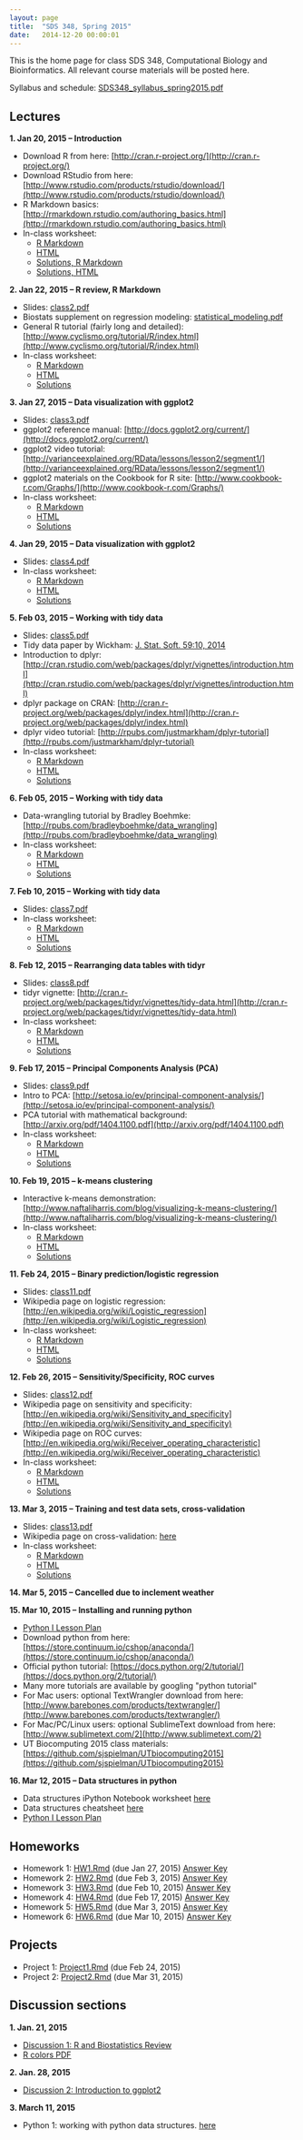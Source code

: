 ```yaml
---
layout: page
title:  "SDS 348, Spring 2015"
date:   2014-12-20 00:00:01
---
```

This is the home page for class SDS 348, Computational Biology and Bioinformatics. All relevant course materials will be posted here.

Syllabus and schedule: [SDS348_syllabus_spring2015.pdf](/classes/SDS348/SDS348_syllabus_spring2015.pdf)

## Lectures
**1. Jan 20, 2015 – Introduction**

* Download R from here: [http://cran.r-project.org/](http://cran.r-project.org/)
* Download RStudio from here: [http://www.rstudio.com/products/rstudio/download/](http://www.rstudio.com/products/rstudio/download/)
* R Markdown basics: [http://rmarkdown.rstudio.com/authoring_basics.html](http://rmarkdown.rstudio.com/authoring_basics.html)
* In-class worksheet:
    - [R Markdown](/classes/SDS348/2015_spring_worksheets/class1.Rmd)
    - [HTML](/classes/SDS348/2015_spring_worksheets/class1.html)
    - [Solutions, R Markdown](/classes/SDS348/2015_spring_worksheets/class1_solutions.Rmd)
    - [Solutions, HTML](/classes/SDS348/2015_spring_worksheets/class1_solutions.html)
    
**2. Jan 22, 2015 – R review, R Markdown**

* Slides: [class2.pdf](/classes/SDS348/2015_spring_slides/class2.pdf)
* Biostats supplement on regression modeling: [statistical_modeling.pdf](/classes/SDS348/statistical_modeling.pdf)
* General R tutorial (fairly long and detailed): [http://www.cyclismo.org/tutorial/R/index.html](http://www.cyclismo.org/tutorial/R/index.html)
* In-class worksheet:
    - [R Markdown](/classes/SDS348/2015_spring_worksheets/class2.Rmd)
    - [HTML](/classes/SDS348/2015_spring_worksheets/class2.html)
    - [Solutions](/classes/SDS348/2015_spring_worksheets/class2_solutions.html)
    
**3. Jan 27, 2015 – Data visualization with ggplot2**

* Slides: [class3.pdf](/classes/SDS348/2015_spring_slides/class3.pdf)
* ggplot2 reference manual: [http://docs.ggplot2.org/current/](http://docs.ggplot2.org/current/) 
* ggplot2 video tutorial: [http://varianceexplained.org/RData/lessons/lesson2/segment1/](http://varianceexplained.org/RData/lessons/lesson2/segment1/)
* ggplot2 materials on the Cookbook for R site: [http://www.cookbook-r.com/Graphs/](http://www.cookbook-r.com/Graphs/)
* In-class worksheet:
    - [R Markdown](/classes/SDS348/2015_spring_worksheets/class3.Rmd)
    - [HTML](/classes/SDS348/2015_spring_worksheets/class3.html)
    - [Solutions](/classes/SDS348/2015_spring_worksheets/class3_solutions.html)

**4. Jan 29, 2015 – Data visualization with ggplot2**

* Slides: [class4.pdf](/classes/SDS348/2015_spring_slides/class4.pdf)
* In-class worksheet:
    - [R Markdown](/classes/SDS348/2015_spring_worksheets/class4.Rmd)
    - [HTML](/classes/SDS348/2015_spring_worksheets/class4.html)
    - [Solutions](/classes/SDS348/2015_spring_worksheets/class4_solutions.html)

**5. Feb 03, 2015 – Working with tidy data**

* Slides: [class5.pdf](/classes/SDS348/2015_spring_slides/class5.pdf)
* Tidy data paper by Wickham: [J. Stat. Soft. 59:10, 2014](http://www.jstatsoft.org/v59/i10/paper)
* Introduction to dplyr: [http://cran.rstudio.com/web/packages/dplyr/vignettes/introduction.html](http://cran.rstudio.com/web/packages/dplyr/vignettes/introduction.html) 
* dplyr package on CRAN: [http://cran.r-project.org/web/packages/dplyr/index.html](http://cran.r-project.org/web/packages/dplyr/index.html)
* dplyr video tutorial: [http://rpubs.com/justmarkham/dplyr-tutorial](http://rpubs.com/justmarkham/dplyr-tutorial)
* In-class worksheet:
    - [R Markdown](/classes/SDS348/2015_spring_worksheets/class5.Rmd)
    - [HTML](/classes/SDS348/2015_spring_worksheets/class5.html)
    - [Solutions](/classes/SDS348/2015_spring_worksheets/class5_solutions.html)
    
**6. Feb 05, 2015 – Working with tidy data**    

* Data-wrangling tutorial by Bradley Boehmke: [http://rpubs.com/bradleyboehmke/data_wrangling](http://rpubs.com/bradleyboehmke/data_wrangling)
* In-class worksheet:
    - [R Markdown](/classes/SDS348/2015_spring_worksheets/class6.Rmd)
    - [HTML](/classes/SDS348/2015_spring_worksheets/class6.html)
    - [Solutions](/classes/SDS348/2015_spring_worksheets/class6_solutions.html)

**7. Feb 10, 2015 – Working with tidy data**    

* Slides: [class7.pdf](/classes/SDS348/2015_spring_slides/class7.pdf)
* In-class worksheet:
    - [R Markdown](/classes/SDS348/2015_spring_worksheets/class7.Rmd)
    - [HTML](/classes/SDS348/2015_spring_worksheets/class7.html)
    - [Solutions](/classes/SDS348/2015_spring_worksheets/class7_solutions.html)

**8. Feb 12, 2015 – Rearranging data tables with tidyr**    

* Slides: [class8.pdf](/classes/SDS348/2015_spring_slides/class8.pdf)
* tidyr vignette: [http://cran.r-project.org/web/packages/tidyr/vignettes/tidy-data.html](http://cran.r-project.org/web/packages/tidyr/vignettes/tidy-data.html)
* In-class worksheet:
    - [R Markdown](/classes/SDS348/2015_spring_worksheets/class8.Rmd)
    - [HTML](/classes/SDS348/2015_spring_worksheets/class8.html)
    - [Solutions](/classes/SDS348/2015_spring_worksheets/class8_solutions.html)
  
**9. Feb 17, 2015 – Principal Components Analysis (PCA)**    

* Slides: [class9.pdf](/classes/SDS348/2015_spring_slides/class9.pdf)
* Intro to PCA: [http://setosa.io/ev/principal-component-analysis/](http://setosa.io/ev/principal-component-analysis/)
* PCA tutorial with mathematical background: [http://arxiv.org/pdf/1404.1100.pdf](http://arxiv.org/pdf/1404.1100.pdf)
* In-class worksheet:
    - [R Markdown](/classes/SDS348/2015_spring_worksheets/class9.Rmd)
    - [HTML](/classes/SDS348/2015_spring_worksheets/class9.html)
    - [Solutions](/classes/SDS348/2015_spring_worksheets/class9_solutions.html)

**10. Feb 19, 2015 – k-means clustering**

* Interactive k-means demonstration: [http://www.naftaliharris.com/blog/visualizing-k-means-clustering/](http://www.naftaliharris.com/blog/visualizing-k-means-clustering/)
* In-class worksheet:
    - [R Markdown](/classes/SDS348/2015_spring_worksheets/class10.Rmd)
    - [HTML](/classes/SDS348/2015_spring_worksheets/class10.html)
    - [Solutions](/classes/SDS348/2015_spring_worksheets/class10_solutions.html)

**11. Feb 24, 2015 – Binary prediction/logistic regression**

* Slides: [class11.pdf](/classes/SDS348/2015_spring_slides/class11.pdf)
* Wikipedia page on logistic regression: [http://en.wikipedia.org/wiki/Logistic_regression](http://en.wikipedia.org/wiki/Logistic_regression)
* In-class worksheet:
    - [R Markdown](/classes/SDS348/2015_spring_worksheets/class11.Rmd)
    - [HTML](/classes/SDS348/2015_spring_worksheets/class11.html)
    - [Solutions](/classes/SDS348/2015_spring_worksheets/class11_solutions.html)

**12. Feb 26, 2015 – Sensitivity/Specificity, ROC curves**

* Slides: [class12.pdf](/classes/SDS348/2015_spring_slides/class12.pdf)
* Wikipedia page on sensitivity and specificity: [http://en.wikipedia.org/wiki/Sensitivity_and_specificity](http://en.wikipedia.org/wiki/Sensitivity_and_specificity)
* Wikipedia page on ROC curves: [http://en.wikipedia.org/wiki/Receiver_operating_characteristic](http://en.wikipedia.org/wiki/Receiver_operating_characteristic)
* In-class worksheet:
    - [R Markdown](/classes/SDS348/2015_spring_worksheets/class12.Rmd)
    - [HTML](/classes/SDS348/2015_spring_worksheets/class12.html)
    - [Solutions](/classes/SDS348/2015_spring_worksheets/class12_solutions.html)


**13. Mar 3, 2015 – Training and test data sets, cross-validation**

* Slides: [class13.pdf](/classes/SDS348/2015_spring_slides/class13.pdf)
* Wikipedia page on cross-validation: [here](http://en.wikipedia.org/wiki/Cross-validation_%28statistics%29)
* In-class worksheet:
    - [R Markdown](/classes/SDS348/2015_spring_worksheets/class13.Rmd)
    - [HTML](/classes/SDS348/2015_spring_worksheets/class13.html)
    - [Solutions](/classes/SDS348/2015_spring_worksheets/class13_solutions.html)

**14. Mar 5, 2015 – Cancelled due to inclement weather**

**15. Mar 10, 2015 – Installing and running python**

* [Python I Lesson Plan](/classes/SDS348/2015_spring_slides/class15_python1.pdf)
* Download python from here: [https://store.continuum.io/cshop/anaconda/](https://store.continuum.io/cshop/anaconda/)
* Official python tutorial: [https://docs.python.org/2/tutorial/](https://docs.python.org/2/tutorial/)
* Many more tutorials are available by googling "python tutorial"
* For Mac users: optional TextWrangler download from here: [http://www.barebones.com/products/textwrangler/](http://www.barebones.com/products/textwrangler/)
* For Mac/PC/Linux users: optional SublimeText download from here: [http://www.sublimetext.com/2](http://www.sublimetext.com/2)
* UT Biocomputing 2015 class materials: [https://github.com/sjspielman/UTbiocomputing2015](https://github.com/sjspielman/UTbiocomputing2015)


**16. Mar 12, 2015 – Data structures in python**

* Data structures iPython Notebook worksheet [here](/classes/SDS348/2015_spring_worksheets/Python1.ipynb)
* Data structures cheatsheet [here](/classes/SDS348/2015_spring_worksheets/python_datastructures.pdf)
* [Python I Lesson Plan](/classes/SDS348/2015_spring_slides/class15_python1.pdf)

## Homeworks
- Homework 1: [HW1.Rmd](/classes/SDS348/2015_spring_homeworks/HW1.Rmd) (due Jan 27, 2015) [Answer Key](/classes/SDS348/2015_spring_homeworks/HW1-solution.html) 
- Homework 2: [HW2.Rmd](/classes/SDS348/2015_spring_homeworks/HW2.Rmd) (due Feb 3, 2015) [Answer Key](/classes/SDS348/2015_spring_homeworks/HW2-solution.html) 
- Homework 3: [HW3.Rmd](/classes/SDS348/2015_spring_homeworks/HW3.Rmd) (due Feb 10, 2015) [Answer Key](/classes/SDS348/2015_spring_homeworks/HW3-solution.html) 
- Homework 4: [HW4.Rmd](/classes/SDS348/2015_spring_homeworks/HW4.Rmd) (due Feb 17, 2015) [Answer Key](/classes/SDS348/2015_spring_homeworks/HW4-solution.html) 
- Homework 5: [HW5.Rmd](/classes/SDS348/2015_spring_homeworks/HW5.Rmd) (due Mar 3, 2015)  [Answer Key](/classes/SDS348/2015_spring_homeworks/HW5-solution.html)
- Homework 6: [HW6.Rmd](/classes/SDS348/2015_spring_homeworks/HW6.Rmd) (due Mar 10, 2015) [Answer Key](/classes/SDS348/2015_spring_homeworks/HW6-solution.html)




## Projects
- Project 1: [Project1.Rmd](/classes/SDS348/2015_spring_projects/project1/Project1-updated.Rmd) (due Feb 24, 2015)
- Project 2: [Project2.Rmd](/classes/SDS348/2015_spring_projects/project2/Project2.rmd)         (due Mar 31, 2015)
  

## Discussion sections

**1. Jan. 21, 2015**

* [Discussion 1: R and Biostatistics Review](/classes/SDS348/2015_spring_discussions/Discussion1.html)
* [R colors PDF](http://www.stat.columbia.edu/~tzheng/files/Rcolor.pdf) 


**2. Jan. 28, 2015**

* [Discussion 2: Introduction to ggplot2](/classes/SDS348/2015_spring_discussions/Discussion2.html)

**3. March 11, 2015**

* Python 1: working with python data structures. [here](/classes/SDS348/2015_spring_discussions/Python1.html)











